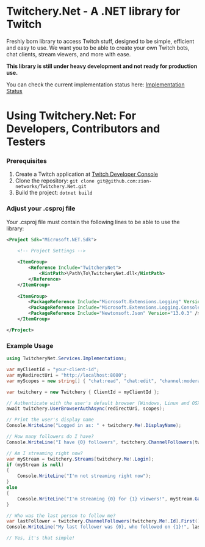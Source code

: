 # Twitchery.Net - A .NET library for Twitch
Freshly born library to access Twitch stuff, designed to be simple, efficient and easy to use.
We want you to be able to create your own Twitch bots, chat clients, stream viewers, and more with ease.

**This library is still under heavy development and not ready for production use.**

You can check the current implementation status here: [Implementation Status](RouteImplementations.md)

# Using Twitchery.Net: For Developers, Contributors and Testers

### Prerequisites

1. Create a Twitch application at [Twitch Developer Console](https://dev.twitch.tv/console/apps)
2. Clone the repository: `git clone git@github.com:zion-networks/Twitchery.Net.git`
3. Build the project: `dotnet build`

### Adjust your .csproj file

Your .csproj file must contain the following lines to be able to use the library:

```xml
<Project Sdk="Microsoft.NET.Sdk">

    <!-- Project Settings -->
    
    <ItemGroup>
        <Reference Include="TwitcheryNet">
            <HintPath>\Path\To\TwitcheryNet.dll</HintPath>
        </Reference>
    </ItemGroup>
    
    <ItemGroup>
        <PackageReference Include="Microsoft.Extensions.Logging" Version="8.0.0" />
        <PackageReference Include="Microsoft.Extensions.Logging.Console" Version="8.0.0" />
        <PackageReference Include="Newtonsoft.Json" Version="13.0.3" />
    </ItemGroup>

</Project>
```

### Example Usage

```csharp
using TwitcheryNet.Services.Implementations;

var myClientId = "your-client-id";
var myRedirectUri = "http://localhost:8080";
var myScopes = new string[] { "chat:read", "chat:edit", "channel:moderate" };

var twitchery = new Twitchery { ClientId = myClientId };

// Authenticate with the user's default browser (Windows, Linux and OSX supported)
await twitchery.UserBrowserAuthAsync(redirectUri, scopes);

// Print the user's display name
Console.WriteLine("Logged in as: " + twitchery.Me!.DisplayName);

// How many followers do I have?
Console.WriteLine("I have {0} followers", twitchery.ChannelFollowers[twitchery.Me!.Id].Count);

// Am I streaming right now?
var myStream = twitchery.Streams[twitchery.Me!.Login];
if (myStream is null)
{
    Console.WriteLine("I'm not streaming right now");
}
else
{
    Console.WriteLine("I'm streaming {0} for {1} viewers!", myStream.GameName, myStream.ViewerCount);
}

// Who was the last person to follow me?
var lastFollower = twitchery.ChannelFollowers[twitchery.Me!.Id].First(); // First, because the list is sorted by follow date
Console.WriteLine("My last follower was {0}, who followed on {1}!", lastFollower.UserName, lastFollower.FollowedAt);

// Yes, it's that simple!
```